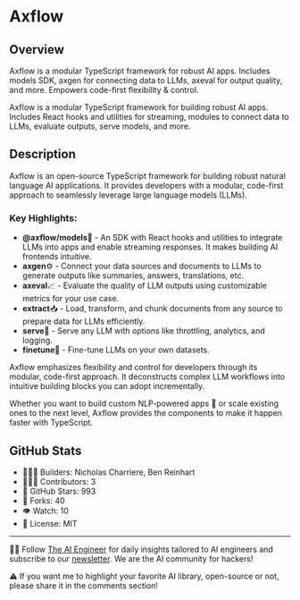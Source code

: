 # Axflow
## Overview
Axflow is a modular TypeScript framework for robust AI apps. Includes models SDK, axgen for connecting data to LLMs, axeval for output quality, and more. Empowers code-first flexibility & control.

Axflow is a modular TypeScript framework for building robust AI apps. Includes React hooks and utilities for streaming, modules to connect data to LLMs, evaluate outputs, serve models, and more.

## Description
Axflow is an open-source TypeScript framework for building robust natural language AI applications. It provides developers with a modular, code-first approach to seamlessly leverage large language models (LLMs).

### Key Highlights:

- **@axflow/models**🤖 - An SDK with React hooks and utilities to integrate LLMs into apps and enable streaming responses. It makes building AI frontends intuitive.
- **axgen**⚙️ - Connect your data sources and documents to LLMs to generate outputs like summaries, answers, translations, etc.
- **axeval**📈 - Evaluate the quality of LLM outputs using customizable metrics for your use case.
- **extract**📥 - Load, transform, and chunk documents from any source to prepare data for LLMs efficiently.
- **serve**🚀 - Serve any LLM with options like throttling, analytics, and logging.
- **finetune**🔧 - Fine-tune LLMs on your own datasets.

Axflow emphasizes flexibility and control for developers through its modular, code-first approach. It deconstructs complex LLM workflows into intuitive building blocks you can adopt incrementally.

Whether you want to build custom NLP-powered apps 📱 or scale existing ones to the next level, Axflow provides the components to make it happen faster with TypeScript.

## GitHub Stats

* 👷🏽‍♀️ Builders: Nicholas Charriere, Ben Reinhart
* 👩🏽‍💻 Contributors: 3
* 💫 GitHub Stars: 993
* 🍴 Forks: 40
* 👁️ Watch: 10
* 🪪 License: MIT

---
🧙🏽 Follow [The AI Engineer](https://www.linkedin.com/company/theaiengineer/) for daily insights tailored to AI engineers and subscribe to our [newsletter](http://theaiengineerco.substack.com). We are the AI community for hackers!

⚠️ If you want me to highlight your favorite AI library, open-source or not, please share it in the comments section!